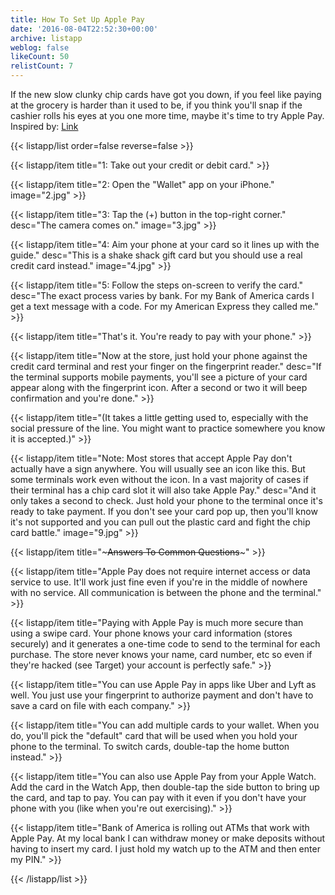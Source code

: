 ```yaml
---
title: How To Set Up Apple Pay
date: '2016-08-04T22:52:30+00:00'
archive: listapp
weblog: false
likeCount: 50
relistCount: 7
---
```


If the new slow clunky chip cards have got you down, if you feel like paying at the grocery is harder than it used to be, if you think you'll snap if the cashier rolls his eyes at you one more time, maybe it's time to try Apple Pay. Inspired by: [Link](http://www.wsj.com/articles/chip-card-nightmares-help-is-on-the-way-1470163865?mod=trending_now_3)

<!--more-->

{{< listapp/list order=false reverse=false >}}

   {{< listapp/item title="1: Take out your credit or debit card." >}}

   {{< listapp/item title="2: Open the \"Wallet\" app on your iPhone."
      image="2.jpg" >}}

   {{< listapp/item title="3: Tap the (+) button in the top-right corner."
      desc="The camera comes on."
      image="3.jpg" >}}

   {{< listapp/item title="4: Aim your phone at your card so it lines up with the guide."
      desc="This is a shake shack gift card but you should use a real credit card instead."
      image="4.jpg" >}}

   {{< listapp/item title="5: Follow the steps on-screen to verify the card."
      desc="The exact process varies by bank. For my Bank of America cards I get a text message with a code. For my American Express they called me." >}}

   {{< listapp/item title="That's it. You're ready to pay with your phone." >}}

   {{< listapp/item title="Now at the store, just hold your phone against the credit card terminal and rest your finger on the fingerprint reader."
      desc="If the terminal supports mobile payments, you'll see a picture of your card appear along with the fingerprint icon. After a second or two it will beep confirmation and you're done." >}}

   {{< listapp/item title="(It takes a little getting used to, especially with the social pressure of the line. You might want to practice somewhere you know it is accepted.)" >}}

   {{< listapp/item title="Note: Most stores that accept Apple Pay don't actually have a sign anywhere. You will usually see an icon like this. But some terminals work even without the icon. In a vast majority of cases if their terminal has a chip card slot it will also take Apple Pay."
      desc="And it only takes a second to check. Just hold your phone to the terminal once it's ready to take payment. If you don't see your card pop up, then you'll know it's not supported and you can pull out the plastic card and fight the chip card battle."
      image="9.jpg" >}}

   {{< listapp/item title="~~~Answers To Common Questions~~~" >}}

   {{< listapp/item title="Apple Pay does not require internet access or data service to use. It'll work just fine even if you're in the middle of nowhere with no service. All communication is between the phone and the terminal." >}}

   {{< listapp/item title="Paying with Apple Pay is much more secure than using a swipe card. Your phone knows your card information (stores securely) and it generates a one-time code to send to the terminal for each purchase. The store never knows your name, card number, etc so even if they're hacked (see Target) your account is perfectly safe." >}}

   {{< listapp/item title="You can use Apple Pay in apps like Uber and Lyft as well. You just use your fingerprint to authorize payment and don't have to save a card on file with each company." >}}

   {{< listapp/item title="You can add multiple cards to your wallet. When you do, you'll pick the \"default\" card that will be used when you hold your phone to the terminal. To switch cards, double-tap the home button instead." >}}

   {{< listapp/item title="You can also use Apple Pay from your Apple Watch. Add the card in the Watch App, then double-tap the side button to bring up the card, and tap to pay. You can pay with it even if you don't have your phone with you (like when you're out exercising)." >}}

   {{< listapp/item title="Bank of America is rolling out ATMs that work with Apple Pay. At my local bank I can withdraw money or make deposits without having to insert my card. I just hold my watch up to the ATM and then enter my PIN." >}}

{{< /listapp/list >}}
